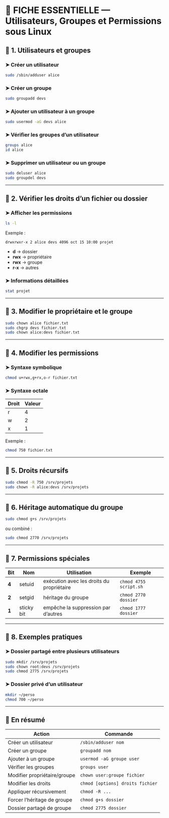 # 📘 FICHE ESSENTIELLE — Utilisateurs, Groupes et Permissions sous Linux

## 🔹 1. Utilisateurs et groupes

### ➤ Créer un utilisateur
```bash
sudo /sbin/adduser alice
```

### ➤ Créer un groupe
```bash
sudo groupadd devs
```

### ➤ Ajouter un utilisateur à un groupe
```bash
sudo usermod -aG devs alice
```

### ➤ Vérifier les groupes d’un utilisateur
```bash
groups alice
id alice
```

### ➤ Supprimer un utilisateur ou un groupe
```bash
sudo deluser alice
sudo groupdel devs
```

---

## 🔹 2. Vérifier les droits d’un fichier ou dossier

### ➤ Afficher les permissions
```bash
ls -l
```
Exemple :
```
drwxrwxr-x 2 alice devs 4096 oct 15 10:00 projet
```
- **d** → dossier
- **rwx** → propriétaire
- **rwx** → groupe
- **r-x** → autres

### ➤ Informations détaillées
```bash
stat projet
```

---

## 🔹 3. Modifier le propriétaire et le groupe
```bash
sudo chown alice fichier.txt
sudo chgrp devs fichier.txt
sudo chown alice:devs fichier.txt
```

---

## 🔹 4. Modifier les permissions

### ➤ Syntaxe symbolique
```bash
chmod u+rwx,g+rx,o-r fichier.txt
```

### ➤ Syntaxe octale
| Droit | Valeur |
|--------|--------|
| r | 4 |
| w | 2 |
| x | 1 |

Exemple :
```bash
chmod 750 fichier.txt
```

---

## 🔹 5. Droits récursifs
```bash
sudo chmod -R 750 /srv/projets
sudo chown -R alice:devs /srv/projets
```

---

## 🔹 6. Héritage automatique du groupe
```bash
sudo chmod g+s /srv/projets
```
ou combiné :
```bash
sudo chmod 2770 /srv/projets
```

---

## 🔹 7. Permissions spéciales

| Bit | Nom | Utilisation | Exemple |
|------|------|--------------|----------|
| **4** | setuid | exécution avec les droits du propriétaire | `chmod 4755 script.sh` |
| **2** | setgid | héritage du groupe | `chmod 2770 dossier` |
| **1** | sticky bit | empêche la suppression par d’autres | `chmod 1777 dossier` |

---

## 🔹 8. Exemples pratiques

### ➤ Dossier partagé entre plusieurs utilisateurs
```bash
sudo mkdir /srv/projets
sudo chown root:devs /srv/projets
sudo chmod 2775 /srv/projets
```

### ➤ Dossier privé d’un utilisateur
```bash
mkdir ~/perso
chmod 700 ~/perso
```

---

## 🧭 En résumé

| Action | Commande |
|--------|-----------|
| Créer un utilisateur | `/sbin/adduser nom` |
| Créer un groupe | `groupadd nom` |
| Ajouter à un groupe | `usermod -aG groupe user` |
| Vérifier les groupes | `groups user` |
| Modifier propriétaire/groupe | `chown user:groupe fichier` |
| Modifier les droits | `chmod [options] droits fichier` |
| Appliquer récursivement | `chmod -R ...` |
| Forcer l’héritage de groupe | `chmod g+s dossier` |
| Dossier partagé de groupe | `chmod 2775 dossier` |
